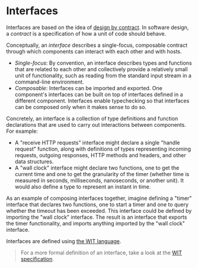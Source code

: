 # Interfaces

Interfaces are based on the idea of [design by contract][wp-contract].
In software design, a _contract_ is a specification
of how a unit of code should behave.

Conceptually, an _interface_ describes a single-focus,
composable contract
through which components can interact with each other
and with hosts.
* _Single-focus_: By convention, an interface describes
  types and functions that are related to each other
  and collectively provide a relatively small unit of
  functionality,
  such as reading from the standard input stream
  in a command-line environment.
* _Composable_: Interfaces can be imported and exported.
  One component's interfaces can be built
  on top of interfaces defined in a different component.
  Interfaces enable typechecking so that interfaces can
  be composed only when it makes sense to do so.

Concretely, an interface is a collection of type definitions
and function declarations
that are used to carry out interactions between components.
For example:

* A "receive HTTP requests" interface might declare
  a single "handle request" function,
  along with definitions of types representing
  incoming requests, outgoing responses,
  HTTP methods and headers, and other data structures.
* A "wall clock" interface might declare two functions,
  one to get the current time
  and one to get the granularity of the timer (whether time
  is measured in seconds, milliseconds, nanoseconds, or another unit).
  It would also define a type to represent an instant in time.

As an example of composing interfaces together,
imagine defining a "timer" interface that declares two functions,
one to start a timer and one to query whether the timeout
has been exceeded.
This interface could be defined by importing the "wall clock"
interface.
The result is an interface that exports the timer functionality,
and imports anything imported by the "wall clock" interface.

Interfaces are defined using [the WIT language](./wit.md).

[wp-contract]: https://en.wikipedia.org/wiki/Design_by_contract

> For a more formal definition of an interface, take a look at the [WIT specification](https://github.com/WebAssembly/component-model/blob/main/design/mvp/WIT.md).
